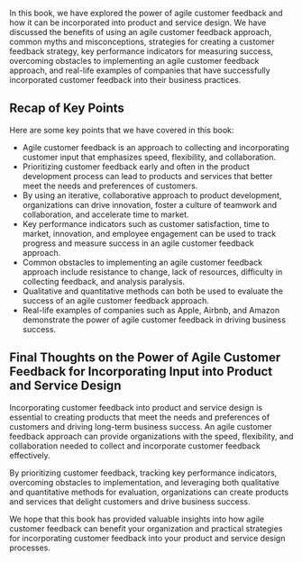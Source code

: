 
In this book, we have explored the power of agile customer feedback and how it can be incorporated into product and service design. We have discussed the benefits of using an agile customer feedback approach, common myths and misconceptions, strategies for creating a customer feedback strategy, key performance indicators for measuring success, overcoming obstacles to implementing an agile customer feedback approach, and real-life examples of companies that have successfully incorporated customer feedback into their business practices.

Recap of Key Points
-------------------

Here are some key points that we have covered in this book:

* Agile customer feedback is an approach to collecting and incorporating customer input that emphasizes speed, flexibility, and collaboration.
* Prioritizing customer feedback early and often in the product development process can lead to products and services that better meet the needs and preferences of customers.
* By using an iterative, collaborative approach to product development, organizations can drive innovation, foster a culture of teamwork and collaboration, and accelerate time to market.
* Key performance indicators such as customer satisfaction, time to market, innovation, and employee engagement can be used to track progress and measure success in an agile customer feedback approach.
* Common obstacles to implementing an agile customer feedback approach include resistance to change, lack of resources, difficulty in collecting feedback, and analysis paralysis.
* Qualitative and quantitative methods can both be used to evaluate the success of an agile customer feedback approach.
* Real-life examples of companies such as Apple, Airbnb, and Amazon demonstrate the power of agile customer feedback in driving business success.

Final Thoughts on the Power of Agile Customer Feedback for Incorporating Input into Product and Service Design
--------------------------------------------------------------------------------------------------------------

Incorporating customer feedback into product and service design is essential to creating products that meet the needs and preferences of customers and driving long-term business success. An agile customer feedback approach can provide organizations with the speed, flexibility, and collaboration needed to collect and incorporate customer feedback effectively.

By prioritizing customer feedback, tracking key performance indicators, overcoming obstacles to implementation, and leveraging both qualitative and quantitative methods for evaluation, organizations can create products and services that delight customers and drive business success.

We hope that this book has provided valuable insights into how agile customer feedback can benefit your organization and practical strategies for incorporating customer feedback into your product and service design processes.
